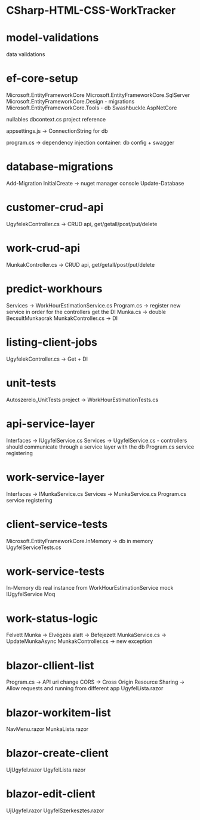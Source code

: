 # CSharp-HTML-CSS-WorkTracker

# model-validations
data validations

# ef-core-setup
Microsoft.EntityFrameworkCore
Microsoft.EntityFrameworkCore.SqlServer
Microsoft.EntityFrameworkCore.Design - migrations
Microsoft.EntityFrameworkCore.Tools - db
Swashbuckle.AspNetCore

nullables
dbcontext.cs
project reference

appsettings.js -> ConnectionString for db

program.cs -> dependency injection container: db config + swagger

# database-migrations
Add-Migration InitialCreate -> nuget manager console
Update-Database

# customer-crud-api
UgyfelekController.cs -> CRUD api, get/getall/post/put/delete

# work-crud-api
MunkakController.cs -> CRUD api, get/getall/post/put/delete

# predict-workhours
Services -> WorkHourEstimationService.cs
Program.cs -> register new service in order for the controllers get the DI
Munka.cs -> double BecsultMunkaorak
MunkakController.cs -> DI

# listing-client-jobs
UgyfelekController.cs -> Get + DI

# unit-tests
Autoszerelo_UnitTests project
    -> WorkHourEstimationTests.cs

# api-service-layer
Interfaces -> IUgyfelService.cs
Services -> UgyfelService.cs
    - controllers should communicate through a service layer with the db
Program.cs service registering

# work-service-layer
Interfaces -> IMunkaService.cs
Services -> MunkaService.cs
Program.cs service registering

# client-service-tests
Microsoft.EntityFrameworkCore.InMemory -> db in memory
UgyfelServiceTests.cs

# work-service-tests
In-Memory db
real instance from WorkHourEstimationService
mock IUgyfelService
Moq

# work-status-logic
Felvett Munka -> Elvégzés alatt -> Befejezett
MunkaService.cs -> UpdateMunkaAsync
MunkakController.cs -> new exception

# blazor-cllient-list
Program.cs -> API uri change
CORS -> Cross Origin Resource Sharing
    -> Allow requests and running from different app
UgyfelLista.razor

# blazor-workitem-list
NavMenu.razor
MunkaLista.razor

# blazor-create-client
UjUgyfel.razor
UgyfelLista.razor

# blazor-edit-client
UjUgyfel.razor
UgyfelSzerkesztes.razor
